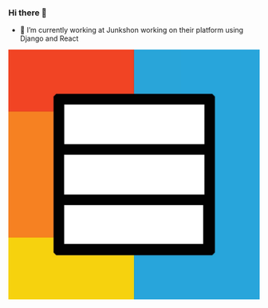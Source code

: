 ### Hi there 👋

- 🔭 I’m currently working at Junkshon working on their platform using Django and React

![Junkshon](/Images/unnamed.jpg)
<!--
**DominicNew/DominicNew** is a ✨ _special_ ✨ repository because its `README.md` (this file) appears on your GitHub profile.

Here are some ideas to get you started:


- 🌱 I’m currently learning ...
- 👯 I’m looking to collaborate on ...
- 🤔 I’m looking for help with ...
- 💬 Ask me about ...
- 📫 How to reach me: ...
- 😄 Pronouns: ...
- ⚡ Fun fact: ...
-->
